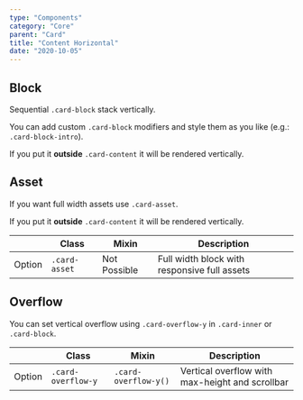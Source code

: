 ```yaml
---
type: "Components"
category: "Core"
parent: "Card"
title: "Content Horizontal"
date: "2020-10-05"
---
```


## Block

Sequential `.card-block` stack vertically.

<demo>
  <demovanilla src="vanilla/components/core/card/horizontal-multiple">
  </demovanilla>
</demo>

You can add custom `.card-block` modifiers and style them as you like (e.g.: `.card-block-intro`).

If you put it **outside** `.card-content` it will be rendered vertically.

<demo>
  <demovanilla src="vanilla/components/core/card/horizontal-block">
  </demovanilla>
</demo>

## Asset

If you want full width assets use `.card-asset`.

If you put it **outside** `.card-content` it will be rendered vertically.

<div class="table-scroll">

|                         | Class                                     | Mixin                         | Description                   |
| ----------------------- | ----------------------------------------- | ----------------------------- | ----------------------------- |
| Option                  | `.card-asset`                | Not Possible        | Full width block with responsive full assets            |

</div>

<demo>
  <demovanilla src="vanilla/components/core/card/horizontal-asset">
  </demovanilla>
</demo>

## Overflow

You can set vertical overflow using `.card-overflow-y` in `.card-inner` or `.card-block`.

<div class="table-scroll">

|                         | Class                                     | Mixin                         | Description                   |
| ----------------------- | ----------------------------------------- | ----------------------------- | ----------------------------- |
| Option                  | `.card-overflow-y`                | `.card-overflow-y()`        | Vertical overflow with max-height and scrollbar            |

</div>

<demo>
  <demovanilla src="vanilla/components/core/card/horizontal-overflow-y">
  </demovanilla>
</demo>
